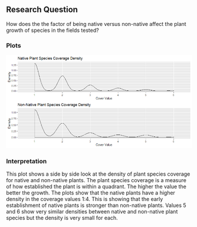 ## Research Question
How does the the factor of being native versus non-native affect the plant growth of species in the fields tested?
### Plots
![Plant Species Coverage Density Versus](PlantSpeciesCoverageDensityVersus.png)
### Interpretation
This plot shows a side by side look at the density of plant species coverage for native and non-native plants. The plant species coverage is a measure of how established the plant is within a quadrant. The higher the value the better the growth. The plots show that the native plants have a higher density in the coverage values 1:4. This is showing that the early establishment of native plants is stronger than non-native plants. Values 5 and 6 show very similar densities between native and non-native plant species but the density is very small for each.

